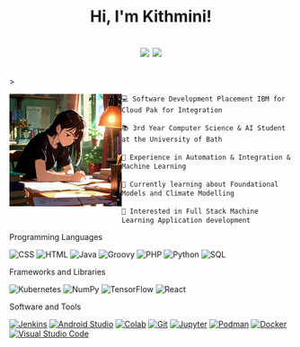 <h1 align="center">
Hi, I'm Kithmini!
<br/>

<p align="center">
  <a><img src="https://readme-typing-svg.herokuapp.com?color=F785BF&lines=Computer+Science+and+AI+Student;IBM+Software+Developer+Intern;&center=true&width=380&height=45&"></a>
  <img src="https://media.giphy.com/media/v1.Y2lkPTc5MGI3NjExdm1vd3JkOTRqYXQ4MnVhdzM3cjRwM2lqeG9kZWZoMjIxcmtidm11cyZlcD12MV9pbnRlcm5hbF9naWZfYnlfaWQmY3Q9cw/10a8AOSeP6Rqfu/giphy.gif" width="70"></h1>> 
</p>
<img align="left" src="https://github.com/kithminijoseph/kithminijoseph/blob/main/studying.jpg" width="200" />
<p>

```
💻 Software Development Placement IBM for Cloud Pak for Integration

📚 3rd Year Computer Science & AI Student at the University of Bath

📝 Experience in Automation & Integration & Machine Learning

🔭 Currently learning about Foundational Models and Climate Modelling

🚩 Interested in Full Stack Machine Learning Application development
```

Programming Languages
<p>
    <a><img alt="CSS" src="https://img.shields.io/badge/CSS%20-%23E6B8B8.svg?logo=css3&logoColor=white"></a>
    <a><img alt="HTML" src="https://img.shields.io/badge/HTML%20-%23F2D1B3.svg?logo=html5&logoColor=white"></a>
    <a><img alt="Java" src="https://img.shields.io/badge/Java-%23C4A484.svg?logo=java&logoColor=white"></a>
    <a><img alt="Groovy" src="https://img.shields.io/badge/Groovy%20-%23B4D9C3.svg?logo=groovy&logoColor=white"></a>
    <a><img alt="PHP" src="https://img.shields.io/badge/PHP-%23D3A1A1.svg?logo=php&logoColor=white"></a>
    <a><img alt="Python" src="https://img.shields.io/badge/Python%20-%23C5C084.svg?logo=python&logoColor=white"></a>
    <a><img alt="SQL" src="https://img.shields.io/badge/SQL%20-%23A8C3A3.svg?logo=amazon-dynamodb&logoColor=white"></a>
</p>


  
Frameworks and Libraries

<p>
    <a><img alt="Kubernetes" src="https://img.shields.io/badge/Kubernetes%20-%23E7B8B8.svg?logo=Kubernetes&logoColor=white"></a>
    <a><img alt="NumPy" src="https://img.shields.io/badge/Numpy%20-%23A9D5E9.svg?logo=numpy&logoColor=white"></a>
    <a><img alt="TensorFlow" src="https://img.shields.io/badge/TensorFlow%20-%23F7C8A8.svg?logo=TensorFlow&logoColor=white"></a>
    <a><img alt="React" src="https://img.shields.io/badge/React%20-%23A8E9B8.svg?logo=React&logoColor=white"></a>
</p>

Software and Tools

<p>
    <a href="#"><img alt="Jenkins" src="https://img.shields.io/badge/Jenkins%20-%23E6B8B8.svg?logo=jenkins&logoColor=white"></a>
    <a href="#"><img alt="Android Studio" src="https://img.shields.io/badge/Android%20Studio-%23B4D9B4.svg?logo=android-studio&logoColor=white"></a>
    <a href="#"><img alt="Colab" src="https://img.shields.io/badge/Colab-%23C3D1A1.svg?logo=google-colab&logoColor=white"></a>
    <a href="#"><img alt="Git" src="https://img.shields.io/badge/Git%20-%23D3BFA1.svg?logo=git&logoColor=white"></a>
    <a href="#"><img alt="Jupyter" src="https://img.shields.io/badge/Jupyter%20-%23F2A6A6.svg?logo=Jupyter&logoColor=white"></a>
    <a href="#"><img alt="Podman" src="https://img.shields.io/badge/Podman-%23C4A484.svg?logo=podman&logoColor=white"></a>
    <a href="#"><img alt="Docker" src="https://img.shields.io/badge/Docker-%23B2C3B2.svg?logo=docker&logoColor=white"></a>
    <a href="#"><img alt="Visual Studio Code" src="https://img.shields.io/badge/Visual%20Studio%20Code-%23C4D3A8.svg?logo=visual-studio-code&logoColor=white"></a>
</p>


